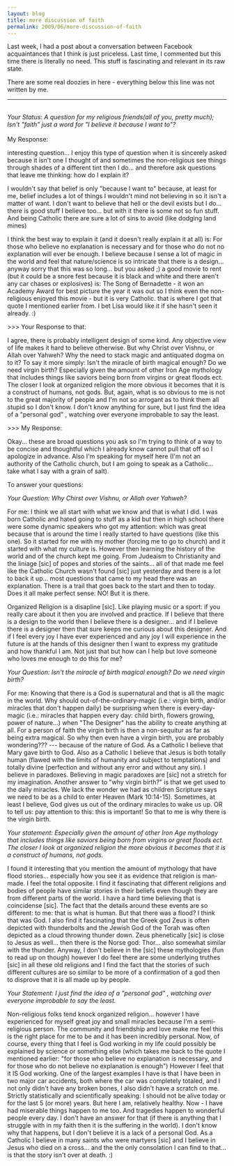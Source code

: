 ```yaml
---
layout: blog
title: more discussion of faith
permalink: 2009/06/more-discussion-of-faith
---
```


<p>Last week, I had a post about a conversation between Facebook acquaintances that I think is just priceless. Last time, I commented but this time there is literally no need. This stuff is fascinating and relevant in its raw state.</p>
<p>There are some real doozies in here - everything below this line was not written by me.</p>
<hr />
<p><i><br />
Your Status: A question for my religious friends(all of you, pretty much); Isn't "faith" just a word for "I believe it because I want to"?<br />
</i><br />
My Response: </p>
<p>interesting question... I enjoy this type of question when it is sincerely asked because it isn't one I thought of and sometimes the non-religious see things through shades of a different tint then I do... and therefore ask questions that leave me thinking: how do I explain it? </p>
<p>I wouldn't say that belief is only "because I want to" because, at least for me, belief includes a lot of things I wouldn't mind not believing in so it isn't a matter of want. I don't want to believe that hell or the devil exists but I do... there is good stuff I believe too... but with it there is some not so fun stuff. And being Catholic there are sure a lot of sins to avoid (like dodging land mines)</p>
<p>I think the best way to explain it (and it doesn't really explain it at all) is: For those who believe no explanation is necessary and for those who do not no explanation will ever be enough. I believe because I sense a lot of magic in the world and feel that nature/science is so intricate that there is a design... anyway sorry that this was so long... but you asked ;) a good movie to rent (but it could be a snore fest because it is black and white and there aren't any car chases or explosives) is: The Song of Bernadette - it won an Academy Award for best picture the year it was out so I think even the non-religious enjoyed this movie - but it is very Catholic. that is where I got that quote I mentioned earlier from. I bet Lisa would like it if she hasn't seen it already. :)</p>
<p>>>> Your Response to that:</p>
<p>I agree, there is probably intelligent design of some kind. Any objective view of life makes it hard to believe otherwise. But why Christ over Vishnu, or Allah over Yahweh? Why the need to stack magic and antiquated dogma on to it? To say it more simply: Isn't the miracle of birth magical enough? Do we need virgin birth? Especially given the amount of other Iron Age mythology that includes things like saviors being born from virgins or great floods ect. The closer I look at organized religion the more obvious it becomes that it is a construct of humans, not gods. But, again, what is so obvious to me is not to the great majority of people and I'm not so arrogant as to think them all stupid so I don't know. I don't know anything for sure, but I just find the idea of a "personal god" , watching over everyone improbable to say the least.</p>
<p>>>> My Response:</p>
<p>Okay... these are broad questions you ask so I'm trying to think of a way to be concise and thoughtful which I already know cannot pull that off so I apologize in advance. Also I'm speaking for myself here (I'm not an authority of the Catholic church, but I am going to speak as a Catholic... take what I say with a grain of salt). </p>
<p>To answer your questions:</p>
<p><i>Your Question: Why Chirst over Vishnu, or Allah over Yahweh? </i></p>
<p>For me: I think we all start with what we know and that is what I did. I was born Catholic and hated going to stuff as a kid but then in high school there were some dynamic speakers who got my attention: which was great because that is around the time I really started to have questions (like this one). So it started for me with my mother (forcing me to go to church) and it started with what my culture is. However then learning the history of the world and of the church kept me going. From Judeaism to Christianity and the liniage [sic] of popes and stories of the saints... all of that made me feel like the Catholic Church wasn't found [sic] just yesterday and there is a lot to back it up... most questions that came to my head there was an explanation. There is a trail that goes back to the start and then to today. Does it all make perfect sense: NO! But it is there.</p>
<p>Organized Religion is a disapline [sic]. Like playing music or a sport: if you really care about it then you are involved and practice. If I believe that there is a design to the world then I believe there is a designer... and if I believe there is a designer then that sure keeps me curious about this designer. And if I feel every joy I have ever experienced and any joy I will experience in the future is at the hands of this designer then I want to express my gratitude and how thankful I am. Not just that but how can I help but love someone who loves me enough to do this for me?</p>
<p><i>Your Question: Isn't the miracle of birth magical enough? Do we need virgin birth?</i></p>
<p>For me: Knowing that there is a God is supernatural and that is all the magic in the world. Why should out-of-the-ordinary-magic (i.e.: virgin birth, and/or miracles that don't happen daily) be surprising when there is every-day-magic (i.e.: miracles that happen every day: child birth, flowers growing, power of nature...) when "The Designer" has the ability to create anything at all. For a person of faith the virgin birth is then a non-sequitur as far as being extra magical. So why then even have a virgin birth, you are probably wondering??? --- because of the nature of God. As a Catholic I believe that Mary gave birth to God. Also as a Catholic I believe that Jesus is both totally human (flawed with the limits of humanity and subject to temptations) and totally divine (perfection and without any error and without any sin). I believe in paradoxes. Believing in magic paradoxes are [sic] not a stretch for my imagination. Another answer to "why virgin birth?" is that we get used to the daily miracles. We lack the wonder we had as children Scripture says we need to be as a child to enter Heaven (Mark 10:14-15). Sometimes, at least I believe, God gives us out of the ordinary miracles to wake us up. OR to tell us: pay attention to this: this is important! So that to me is why there is the virgin birth.</p>
<p><i>Your statement: Especially given the amount of other Iron Age mythology that includes things like saviors being born from virgins or great floods ect. The closer I look at organized religion the more obvious it becomes that it is a construct of humans, not gods. </i></p>
<p>I found it interesting that you mention the amount of mythology that have flood stories... especially how you see it as evidence that religion is man-made. I feel the total opposite. I find it fascinating that different religions and bodies of people have similar stories in their beliefs even though they are from different parts of the world. I have a hard time believing that is coincidense [sic]. The fact that the details around these events are so different: to me: that is what is human. But that there was a flood? I think that was God. I also find it fascinating that the Greek god Zeus is often depicted with thunderbolts and the Jewish God of the Torah was often depicted as a cloud throwing thunder down. Zeus phenetically [sic] is close to Jesus as well... then there is the Norse god: Thor... also somewhat similar with the thunder. Anyway, I don't believe in the [sic] these mythologies (fun to read up on though) however I do feel there are some underlying truthes [sic] in all these old religions and I find the fact that the stories of such different cultures are so similar to be more of a confirmation of a god then to disprove that it is all made up by people. </p>
<p><i>Your Statement: I just find the idea of a "personal god" , watching over everyone improbable to say the least. </i></p>
<p>Non-religious folks tend knock organized religion... however I have experienced for myself great joy and small miracles because I'm a semi-religious person. The community and friendship and love make me feel this is the right place for me to be and it has been incredibly personal. Now, of course, every thing that I feel is God working in my life could possibly be explained by science or something else (which takes me back to the quote I mentioned earlier: "for those who believe no explanation is necessary, and for those who do not believe no explanation is enough") However I feel that it IS God working. One of the largest examples I have is that I have been in two major car accidents, both where the car was completely totaled, and I not only didn't have any broken bones, I also didn't have a scratch on me. Strictly statistically and scientifically speaking: I should not be alive today or for the last 5 (or more) years. But here I am, relatively healthy. Now - I have had miserable things happen to me too. And tragedies happen to wonderful people every day. I don't have an answer for that (if there is anything that I struggle with in my faith then it is the suffering in the world). I don't know why that happens, but I don't believe it is a lack of a personal God. As a Catholic I believe in many saints who were martyers [sic] and I believe in Jesus who died on a cross... and the the only consolation I can find to that... is that the story isn't over at death. :)</p>
